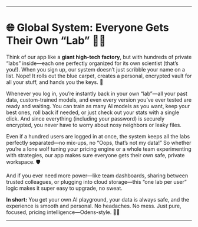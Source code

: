 
---

# 🌐 Global System: Everyone Gets Their Own “Lab” 🧪✨

Think of our app like a **giant high-tech factory**, but with hundreds of private “labs” inside—each one perfectly organized for its own scientist (that’s you!). When you sign up, our system doesn’t just scribble your name on a list.
Nope! It rolls out the blue carpet, creates a personal, encrypted vault for all your stuff, and hands you the keys. 🔑



Whenever you log in, you’re instantly back in your own “lab”—all your past data, custom-trained models, and even every version you’ve ever tested are ready and waiting. You can train as many AI models as you want, keep your best ones, roll back if needed, or just check out your stats with a single click. And since everything (including your password) is securely encrypted, you never have to worry about nosy neighbors or leaky files.



Even if a hundred users are logged in at once, the system keeps all the labs perfectly separated—no mix-ups, no “Oops, that’s not my data!”
So whether you’re a lone wolf tuning your pricing engine or a whole team experimenting with strategies, our app makes sure everyone gets their own safe, private workspace. 🛡️



And if you ever need more power—like team dashboards, sharing between trusted colleagues, or plugging into cloud storage—this “one lab per user” logic makes it super easy to upgrade, no sweat.



**In short:**
You get your own AI playground, your data is always safe, and the experience is smooth and personal.
No headaches. No mess. Just pure, focused, pricing intelligence—Odens-style. 🚀🤖

---
